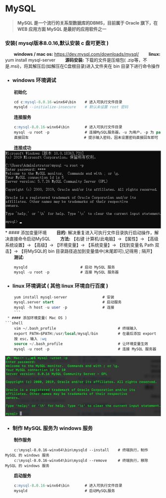 # MySQL
>**MySQL 是一个流行的关系型数据库的DBMS，目前属于 Oracle 旗下，在 WEB 应用方面 MySQL 是最好的应用软件之一**

### 安装( mysql版本8.0.16,默认安装 c 盘可更改 )
&emsp;&emsp;**windows / mac os:** https://dev.mysql.com/downloads/mysql/
&emsp;&emsp;**linux:** yum install mysql-server
&emsp;&emsp;**源码安装:** 下载的文件是压缩包( .zip等，不是.msi)，将其解压后(如解压在C盘根目录)进入文件夹在 bin 目录下进行命令操作
* ### windows 环境调试
&emsp;&emsp;**初始化**
```sql
    cd c:mysql-8.0.16-winx64\bin    # 进入可执行文件目录
    mysqld --initialize-insecure    # 默认未设置 root 密码
```
&emsp;&emsp;**连接服务**
```sql
    c:mysql-8.0.16-winx64\bin       # 进入可执行文件目录
    mysql -u root -p                # 连接MySQL服务器，-u 为用户，-p 为 password
    直接回车                         # 提示输入密码，因未设置密码直接回车即可
```
&emsp;&emsp;**连接成功**
![](/assets/46084A22BF0D4C669D71B4B76D53BBD1.png)
    * #### 添加变量环境
&emsp;&emsp;**目的:** 解决重复进入可执行文件目录执行启动操作，解决直接命令启动MySQL
&emsp;&emsp;**方法:** 【右键 计算机/此电脑】-> 【属性】-> 【高级系统设置】-> 【高级】-> 【环境变量】-> 【系统变量】-> 【找到变量名 Path 双击】-> 【将MySQL的 bin 目录路径追加到变量值中(末尾即可),记得用 ; 隔开】
&emsp;&emsp;**测试:**
```sql
    mysqld                        # 启动 MySQL 服务
    mysql -u root -p              # 连接 MySQL 服务器
```
* ### linux 环境调试 ( 其他 linux 环境自行百度 )
```sql
    yum install mysql-server                # 安装
    mysql.server start                      # 启动服务
    mysql -h host -u user -p                # 连接
    ```
 * #### 添加环境变量( Mac OS )
```shell
    vim ~/.bash_profile                            # 终端输入
    export PATH=$PATH:/usr/local/mysql/bin         # 在最后添加 export
    按 esc，输入 :wq 
    source ~/.bash_profile                         # 让环境变量生效
    mysql -u root -p                               # 连接 MySQL 服务器
```
![](/assets/1584932817487.jpg)

* ### 制作 MySQL 服务为 windows 服务
&emsp;&emsp;**制作服务**
```
    c:\mysql-8.0.16-winx64\bin\mysqld --install    # 终端执行，制作 MySQL 的 windows 服务
    c:\mysql-8.0.16-winx64\bin\mysqld --remove     # 终端执行，移除 MySQL 的 windows 服务
```
&emsp;&emsp;**启动服务**
```sql
    c:mysql-8.0.16-winx64\bin       # 进入可执行文件目录
    mysqld                          # 启动MySQL服务
```



















